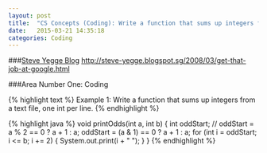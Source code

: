 ```yaml
---
layout: post
title:  "CS Concepts (Coding): Write a function that sums up integers from a text file, one int per line."
date:   2015-03-21 14:35:18
categories: Coding
---
```


###[Steve Yegge Blog](https://sites.google.com/site/steveyegge2/five-essential-phone-screen-questions)
http://steve-yegge.blogspot.sg/2008/03/get-that-job-at-google.html

###Area Number One: Coding

{% highlight text %}
Example 1:   Write a function that sums up integers from a text file, one int per line.
{% endhighlight %}

{% highlight java %}
  void printOdds(int a, int b) {
    int oddStart;
    // oddStart = a % 2 == 0 ? a + 1 : a;
    oddStart = (a & 1) == 0 ? a + 1 : a;
    for (int i = oddStart; i <= b; i += 2) {
      System.out.print(i + " ");
    }
  }
{% endhighlight %}